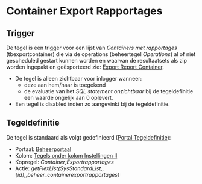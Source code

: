# Container Export Rapportages

## Trigger

De tegel is een trigger voor een lijst van *Containers met rapportages* (tbexportcontainer) die via de operations (beheertegel *Operations*) al of niet gescheduled gestart kunnen worden en waarvan de resultaatsets als zip worden ingepakt en geëxporteerd zie: [Export Report Container](/docs/instellen_inrichten/export_report_container.md).

* De tegel is alleen zichtbaar voor inlogger wanneer:
  * deze aan hem/haar is toegekend
  * de evaluatie van het *SQL statement onzichtbaar* bij de tegeldefinitie een waarde ongelijk aan 0 oplevert.
* Een tegel is disabled indien zo aangevinkt bij de tegeldefinitie.

## Tegeldefinitie

De tegel is standaard als volgt gedefinieerd ([Portal Tegeldefinitie](/docs/instellen_inrichten/portaldefinitie/portal_tegel.md)):

* Portaal: [Beheerportaal](/docs/probleemoplossing/portalen_en_moduleschermen/beheerportaa.md)
* Kolom: [Tegels onder kolom Instellingen II](/docs/probleemoplossing/portalen_en_moduleschermen/beheerportaal/tegels_onder_kolom_instellingen_ii.md)
* Kopregel: *Container;Exportrapportages*
* Actie: *getFlexList(SysStandardList,,{id},,beheer_containerexportrapportages)*

